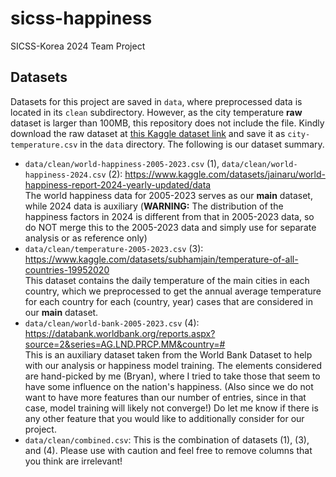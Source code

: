 # sicss-happiness
SICSS-Korea 2024 Team Project

## Datasets
Datasets for this project are saved in `data`, where preprocessed data is located in its `clean` subdirectory. However, as the city temperature __raw__ dataset is larger than 100MB, this repository does not include the file. Kindly download the raw dataset at [this Kaggle dataset link](https://www.kaggle.com/datasets/subhamjain/temperature-of-all-countries-19952020) and save it as `city-temperature.csv` in the `data` directory. The following is our dataset summary.

- `data/clean/world-happiness-2005-2023.csv` (1), `data/clean/world-happiness-2024.csv` (2): https://www.kaggle.com/datasets/jainaru/world-happiness-report-2024-yearly-updated/data <br>The world happiness data for 2005-2023 serves as our <b>main</b> dataset, while 2024 data is auxiliary (<b>WARNING:</b> The distribution of the happiness factors in 2024 is different from that in 2005-2023 data, so do NOT merge this to the 2005-2023 data and simply use for separate analysis or as reference only)  
- `data/clean/temperature-2005-2023.csv` (3): https://www.kaggle.com/datasets/subhamjain/temperature-of-all-countries-19952020 <br>This dataset contains the daily temperature of the main cities in each country, which we preprocessed to get the annual average temperature for each country for each (country, year) cases that are considered in our <b>main</b> dataset.
- `data/clean/world-bank-2005-2023.csv` (4): https://databank.worldbank.org/reports.aspx?source=2&series=AG.LND.PRCP.MM&country=# <br>This is an auxiliary dataset taken from the World Bank Dataset to help with our analysis or happiness model training. The elements considered are hand-picked by me (Bryan), where I tried to take those that seem to have some influence on the nation's happiness. (Also since we do not want to have more features than our number of entries, since in that case, model training will likely not converge!) Do let me know if there is any other feature that you would like to additionally consider for our project.
- `data/clean/combined.csv`: This is the combination of datasets (1), (3), and (4). Please use with caution and feel free to remove columns that you think are irrelevant!
